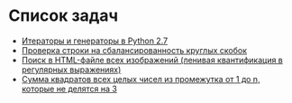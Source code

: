 # Список задач

- [Итераторы и генераторы в Python 2.7](iterators-and-generators/)
- [Проверка строки на сбалансированность круглых скобок](simple-balanced-parentheses/)
- [Поиск в HTML-файле всех изображений (ленивая квантификация в регулярных выражениях)](regexp-img-search-in-html/)
- [Сумма квадратов всех целых чисел из промежутка от 1 до n, которые не делятся на 3](sum-of-sqr-of-num-in-range-that-not-div-3/)
